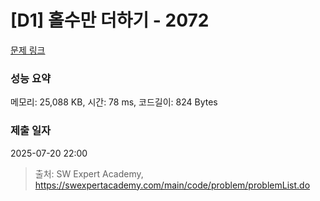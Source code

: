 # [D1] 홀수만 더하기 - 2072 

[문제 링크](https://swexpertacademy.com/main/code/problem/problemDetail.do?contestProbId=AV5QSEhaA5sDFAUq) 

### 성능 요약

메모리: 25,088 KB, 시간: 78 ms, 코드길이: 824 Bytes

### 제출 일자

2025-07-20 22:00



> 출처: SW Expert Academy, https://swexpertacademy.com/main/code/problem/problemList.do